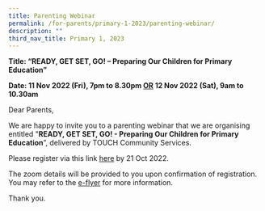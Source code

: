 ```yaml
---
title: Parenting Webinar
permalink: /for-parents/primary-1-2023/parenting-webinar/
description: ""
third_nav_title: Primary 1, 2023
---
```

<p><strong>Title: “READY, GET SET, GO! – Preparing Our Children for Primary Education”</strong></p>
<p><strong>Date: 11 Nov 2022 (Fri), 7pm to 8.30pm <u>OR</u> 12 Nov 2022 (Sat), 9am to 10.30am</strong></p>
<p>Dear Parents,</p>
<p>We are happy to invite you to a parenting webinar that we are organising entitled "<strong>READY, GET SET, GO! - Preparing Our Children for Primary Education</strong>”, delivered by TOUCH Community Services.</p>
<p>Please register via this link <a target="" href="https://form.gov.sg/#!/633a771513cfcc0012c9634b">here</a>&nbsp;<wbr>by 21 Oct 2022.</p>
<p>The zoom details will be provided to you upon confirmation of registration. You may refer to the <a target="_blank" href="/files/Ready%20Get%20Set%20Go%20SJIJ.pdf">e-flyer</a>&nbsp;for more information.</p>
<p>Thank you.</p>